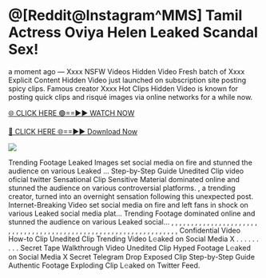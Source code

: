 # @[Reddit@Instagram^MMS] Tamil Actress Oviya Helen Leaked Scandal Sex!

a moment ago — Xxxx NSFW Videos Hidden Video Fresh batch of Xxxx Explicit Content Hidden Video just launched on subscription site posting spicy clips. Famous creator Xxxx Hot Clips Hidden Video is known for posting quick clips and risqué images via online networks for a while now.

[🌐 CLICK HERE 🟢==►► WATCH NOW](https://tinyurl.com/topvvv?st=viral&si=gh)

[🔴 CLICK HERE 🌐==►► Download Now](https://tinyurl.com/topvvv?st=viral&si=gh)

[![](https://t4.ftcdn.net/jpg/00/89/87/57/360_F_89875724_hMf6q0pOUbIm38tYOeJTOKDftmRMQnny.jpg)](https://tinyurl.com/topvvv?st=viral&si=gh)

Trending Footage Leaked Images set social media on fire and stunned the audience on various Leaked … Step-by-Step Guide Unedited Clip video oficial twitter Sensational Clip Sensitive Material dominated online and stunned the audience on various controversial platforms. , a trending creator, turned into an overnight sensation following this unexpected post. Internet-Breaking Video set social media on fire and left fans in shock on various Leaked social media plat… Trending Footage dominated online and stunned the audience on various Leaked social… , , , , , , , , , , , , , , , , , , , , , , , , , , , , , , , , , , , , , , , , , , , , , , , , , , , , , , , , , , , , , , , , , Confidential Video How-to Clip Unedited Clip Trending Video L𝚎aked on Social Media X . . . . . . . . . Secret Tape Walkthrough Video Unedited Clip Hyped Footage L𝚎aked on Social Media X Secret Telegram Drop Exposed Clip Step-by-Step Guide Authentic Footage Exploding Clip L𝚎aked on Twitter Feed.
